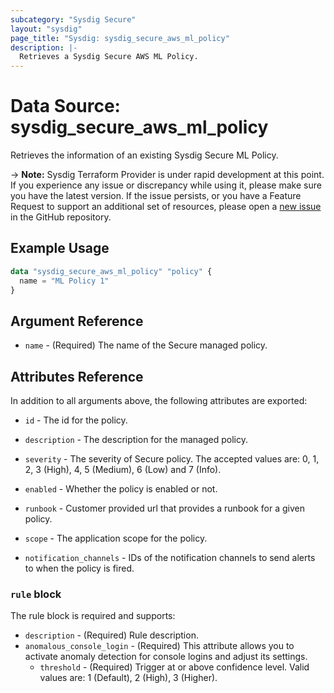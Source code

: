 ```yaml
---
subcategory: "Sysdig Secure"
layout: "sysdig"
page_title: "Sysdig: sysdig_secure_aws_ml_policy"
description: |-
  Retrieves a Sysdig Secure AWS ML Policy.
---
```


# Data Source: sysdig_secure_aws_ml_policy

Retrieves the information of an existing Sysdig Secure ML Policy.

-> **Note:** Sysdig Terraform Provider is under rapid development at this point. If you experience any issue or discrepancy while using it, please make sure you have the latest version. If the issue persists, or you have a Feature Request to support an additional set of resources, please open a [new issue](https://github.com/sysdiglabs/terraform-provider-sysdig/issues/new) in the GitHub repository.

## Example Usage

```terraform
data "sysdig_secure_aws_ml_policy" "policy" {
  name = "ML Policy 1"
}
```

## Argument Reference

* `name` - (Required) The name of the Secure managed policy.

## Attributes Reference

In addition to all arguments above, the following attributes are exported:

* `id` - The id for the policy.

* `description` - The description for the managed policy.

* `severity` -  The severity of Secure policy. The accepted values
    are: 0, 1, 2, 3 (High), 4, 5 (Medium), 6 (Low) and 7 (Info).

* `enabled` - Whether the policy is enabled or not.

* `runbook` - Customer provided url that provides a runbook for a given policy.

* `scope` - The application scope for the policy.

* `notification_channels` - IDs of the notification channels to send alerts to
    when the policy is fired.

### `rule` block

The rule block is required and supports:

* `description` - (Required) Rule description.
* `anomalous_console_login` - (Required) This attribute allows you to activate anomaly detection for console logins and adjust its settings.
    * `threshold` - (Required) Trigger at or above confidence level. Valid values are: 1 (Default), 2 (High), 3 (Higher).


